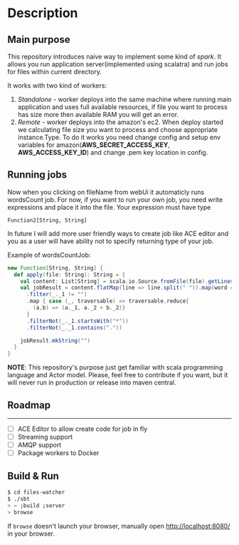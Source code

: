 # Description

## Main purpose

This repository introduces naive way to implement some kind of *spark*. It allows you run application server(implemented using scalatra) and run jobs for files within current directory. 

It works with two kind of workers:

1. *Standalone* - worker deploys into the same machine where running main application and uses full available resources, if file you want to process has size more then available RAM you will get an error.
2. *Remote* - worker deploys into the amazon's ec2. When deploy started we calculating file size you want to process and choose appropriate instance.Type. To do it works you need change config and setup env variables for amazon(**AWS_SECRET_ACCESS_KEY**, **AWS_ACCESS_KEY_ID**) and change .pem key location in config.

## Running jobs

Now when you clicking on fileName from webUi it automaticly runs wordsCount job. For now, if you want to run your own job, you need write expressions and place it into the file. Your expression must have type 

```Function2[String, String]```

In future I will add more user friendly ways to create job like ACE editor and you as a user will have ability not to specify returning type of your job.

Example of wordsCountJob:
```scala
new Function[String, String] {
  def apply(file: String): String = {
    val content: List[String] = scala.io.Source.fromFile(file).getLines().toList
    val jobResult = content.flatMap(line => line.split(" ")).map(word => (word, 1)).groupBy(_._1)
      .filter(_._1 != "")
      .map { case (_, traversable) => traversable.reduce{
        (a,b) => (a._1, a._2 + b._2)}
      }
      .filterNot(_._1.startsWith("*"))
      .filterNot(_._1.contains("."))

    jobResult.mkString("")
  }
}
```

**NOTE**: This repository's purpose just get familiar with scala programming language and Actor model. Please, feel free to contribute if you want, but it will never run in production or release into maven central.

## Roadmap

-----------------
- [ ] ACE Editor to allow create code for job in fly
- [ ] Streaming support
- [ ] AMQP support
- [ ] Package workers to Docker

## Build & Run ##

```sh
$ cd files-watcher
$ ./sbt
> ~ ;build ;server
> browse
```

If `browse` doesn't launch your browser, manually open [http://localhost:8080/](http://localhost:8080/) in your browser.
